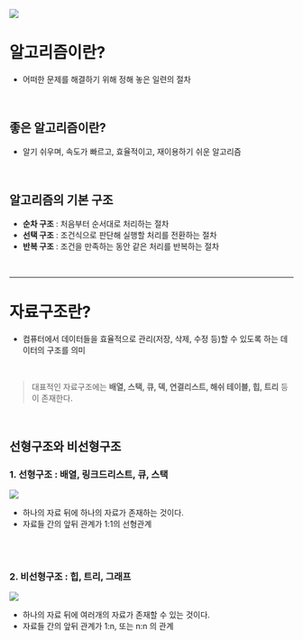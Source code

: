 ![](https://media.vlpt.us/images/wjddk97/post/5cae34b7-b66d-4fa1-9214-0f7c6719d48d/Data_Structure-001%20(1).png)

# 알고리즘이란?
- 어떠한 문제를 해결하기 위해 정해 놓은 일련의 절차
<br>

## 좋은 알고리즘이란?
- 알기 쉬우며, 속도가 빠르고, 효율적이고, 재이용하기 쉬운 알고리즘
<br>

## 알고리즘의 기본 구조

- **순차 구조** : 처음부터 순서대로 처리하는 절차
- **선택 구조** : 조건식으로 판단해 실행할 처리를 전환하는 절차
- **반복 구조** : 조건을 만족하는 동안 같은 처리를 반복하는 절차
<br>

-----

# 자료구조란?
- 컴퓨터에서 데이터들을 효율적으로 관리(저장, 삭제, 수정 등)할 수 있도록 하는 데이터의 구조를 의미
<br>

>대표적인 자료구조에는 **배열, 스택, 큐, 덱, 연결리스트, 해쉬 테이블, 힙, 트리** 등이 존재한다.

<br>

## 선형구조와 비선형구조
### **1. 선형구조 : 배열, 링크드리스트, 큐, 스택**
![](https://images.velog.io/images/wjddk97/post/4ceb06e3-53f0-4e7b-97cd-35741f943c05/image.png)
- 하나의 자료 뒤에 하나의 자료가 존재하는 것이다.
- 자료들 간의 앞뒤 관계가 1:1의 선형관계
<br>
<br>

### **2. 비선형구조 : 힙, 트리, 그래프**
![](https://images.velog.io/images/wjddk97/post/b7a97c03-261a-42a6-bbf0-3cde12cbfda1/image.png)

- 하나의 자료 뒤에 여러개의 자료가 존재할 수 있는 것이다.
- 자료들 간의 앞뒤 관계가 1:n, 또는 n:n 의 관계
